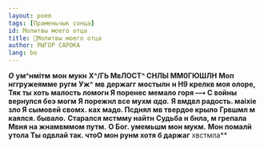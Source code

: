 ```yaml
---
layout: poem
tags: [Праменьчык сонца]
id: Молитвы моего отца
title: 🚧Молитвы моего отца
author: РЫГОР САРОКА
lang: be
---
```



**_О_**  **ум^нмітм**  **мон**  **мукн**
**Х^/ГЬ МвЛОСТ^ СНЛЫ ММ0ГЮШЛН**
**Моп**  **нггружеямме**  **ругм**
**Уж^**  **мв**  **держагг**  **мостылн**
**н Н9 крелкв моя олоре, Тяк ты хоть малость ломогн Я поренес мемало горя —• С войны вернулся беэ могм**
**Я порежнл все мухм** **_ада._**
**Я вмдвл радость. маіхіе зло Я сымовей свомх. ках мадо. Псднял мв твердое крыло**
**Грвшмл м каялся. бывало.**
**Старался мстмму найтн**
**Судьба н бнла, м грепала Мвня на жнамвммом путм.**
**О Бог. умемьшм мон мукм.**
**Мон помалй утола Ты одвлай так. чтоО мон рунм хотя б даржаг** хвстмла**
